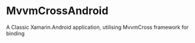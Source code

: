 # MvvmCrossAndroid
A Classic Xamarin.Android application, utilising MvvmCross framework for binding
